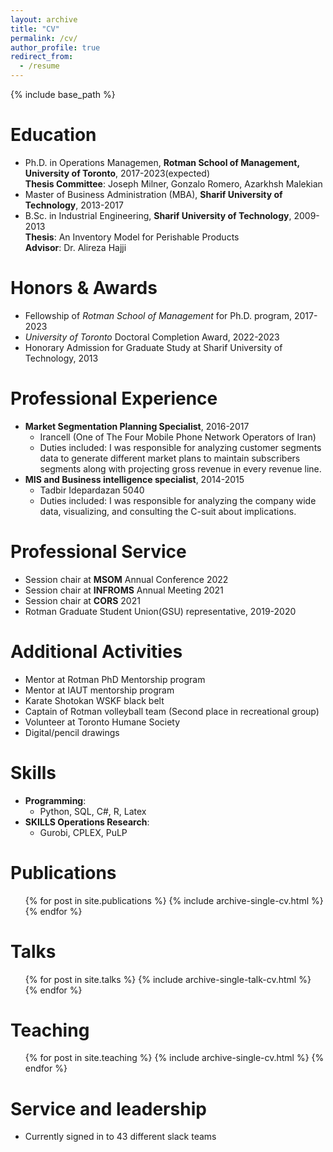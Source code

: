 ```yaml
---
layout: archive
title: "CV"
permalink: /cv/
author_profile: true
redirect_from:
  - /resume
---
```


{% include base_path %}



Education
======
* Ph.D. in Operations Managemen, **Rotman School of Management, University of Toronto**, 2017-2023(expected)\
**Thesis Committee**: Joseph Milner, Gonzalo Romero, Azarkhsh Malekian
* Master of Business Administration (MBA), **Sharif University of Technology**, 2013-2017
* B.Sc. in Industrial Engineering, **Sharif University of Technology**, 2009-2013\
**Thesis**: An Inventory Model for Perishable Products\
**Advisor**: Dr. Alireza Hajji

Honors & Awards
======
  * Fellowship of *Rotman School of Management* for Ph.D. program, 2017-2023
  * *University of Toronto* Doctoral Completion Award, 2022-2023
  * Honorary Admission for Graduate Study at Sharif University of Technology, 2013

Professional Experience
======
* **Market Segmentation Planning Specialist**, 2016-2017
  * Irancell (One of The Four Mobile Phone Network Operators of Iran)
  * Duties included: I was responsible for analyzing customer segments data to generate different market plans
to maintain subscribers segments along with projecting gross revenue in every revenue
line.
* **MIS and Business intelligence specialist**, 2014-2015
  * Tadbir Idepardazan 5040
  * Duties included: I was responsible for analyzing the company wide data, visualizing, and consulting the
C-suit about implications.

Professional Service
======
  * Session chair at **MSOM** Annual Conference 2022
  * Session chair at **INFROMS** Annual Meeting 2021
  * Session chair at **CORS** 2021
  * Rotman Graduate Student Union(GSU) representative, 2019-2020

Additional Activities
======
  * Mentor at Rotman PhD Mentorship program
  * Mentor at IAUT mentorship program
  * Karate Shotokan WSKF black belt
  * Captain of Rotman volleyball team (Second place in recreational group)
  * Volunteer at Toronto Humane Society
  * Digital/pencil drawings

Skills
======
* **Programming**:
  * Python, SQL, C#, R, Latex
* **SKILLS Operations Research**: 
  * Gurobi, CPLEX, PuLP

Publications
======
  <ul>{% for post in site.publications %}
    {% include archive-single-cv.html %}
  {% endfor %}</ul>
  
Talks
======
  <ul>{% for post in site.talks %}
    {% include archive-single-talk-cv.html %}
  {% endfor %}</ul>
  
Teaching
======
  <ul>{% for post in site.teaching %}
    {% include archive-single-cv.html %}
  {% endfor %}</ul>
  
Service and leadership
======
* Currently signed in to 43 different slack teams
